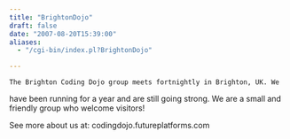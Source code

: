 ```yaml
---
title: "BrightonDojo"
draft: false
date: "2007-08-20T15:39:00"
aliases:
  - "/cgi-bin/index.pl?BrightonDojo"

---
```

    The Brighton Coding Dojo group meets fortnightly in Brighton, UK. We
have been running for a year and are still going strong. We are a small
and friendly group who welcome visitors!

See more about us at: codingdojo.futureplatforms.com
